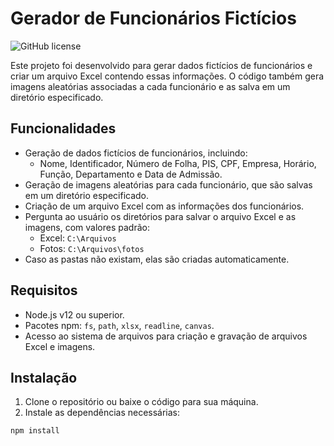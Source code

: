 # Gerador de Funcionários Fictícios

![GitHub license](https://img.shields.io/badge/license-MIT-blue.svg)

Este projeto foi desenvolvido para gerar dados fictícios de funcionários e criar um arquivo Excel contendo essas informações. O código também gera imagens aleatórias associadas a cada funcionário e as salva em um diretório especificado.

## Funcionalidades

- Geração de dados fictícios de funcionários, incluindo:
  - Nome, Identificador, Número de Folha, PIS, CPF, Empresa, Horário, Função, Departamento e Data de Admissão.
- Geração de imagens aleatórias para cada funcionário, que são salvas em um diretório especificado.
- Criação de um arquivo Excel com as informações dos funcionários.
- Pergunta ao usuário os diretórios para salvar o arquivo Excel e as imagens, com valores padrão:
  - Excel: `C:\Arquivos`
  - Fotos: `C:\Arquivos\fotos`
- Caso as pastas não existam, elas são criadas automaticamente.

## Requisitos

- Node.js v12 ou superior.
- Pacotes npm: `fs`, `path`, `xlsx`, `readline`, `canvas`.
- Acesso ao sistema de arquivos para criação e gravação de arquivos Excel e imagens.

## Instalação

1. Clone o repositório ou baixe o código para sua máquina.
2. Instale as dependências necessárias:

```bash
npm install
```
